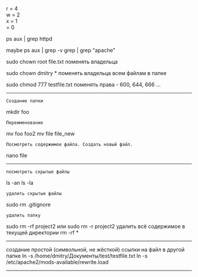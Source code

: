 r = 4  
w = 2  
x = 1  
  = 0  

ps aux | grep httpd

   maybe
ps aux | grep -v grep | grep "apache"


sudo chown root file.txt
	поменять владельца

sudo chown dmitry *
	поменять владельца всем файлам в папке 

sudo chmod 777 testfile.txt
	поменять права - 600, 644, 666 ...

---------------------------------------
    Создание папки
mkdir foo

    Переименование
mv foo foo2
mv file file_new

    Посмотреть содержимое файла. Создать новый файл.
nano file

---------------------------------------

	посмотреть скрытые файлы
ls -an
ls -la

	удалить скрытые файлы
sudo rm .gitignore

	удалить папку
sudo rm -rf  project2
        или
sudo rm -r  project2
        удалить всё содержимое в текущей директории
     rm -rf *

---------------------------------------

 создание простой (символьной, не жёсткой) ссылки на файл в другой папке
ln -s /home/dmitry/Документы/test/testfile.txt
ln -s /etc/apache2/mods-available/rewrite.load 

---------------------------------------
